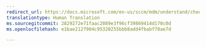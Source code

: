 ```yaml
---
redirect_url: https://docs.microsoft.com/en-us/sccm/mdm/understand/choose-between-standalone-intune-and-hybrid-mobile-device-management
translationtype: Human Translation
ms.sourcegitcommit: 2829272e71faac2089e3f96cf39869414d170c0d
ms.openlocfilehash: e1bae2127904c95320255bbb8add4fbabf78ae7d

---
```




<!--HONumber=Nov16_HO4-->


